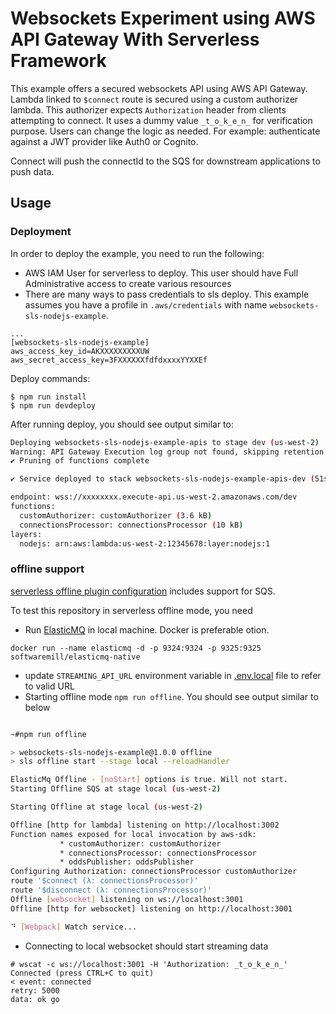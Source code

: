 # Websockets Experiment using AWS API Gateway With Serverless Framework

This example offers a secured websockets API using AWS API Gateway. Lambda linked to `$connect` route is secured using a custom authorizer lambda. This authorizer expects `Authorization` header from clients attempting to connect.
It uses a dummy value `_t_o_k_e_n_` for verification purpose. Users can change the logic as needed. For example: authenticate against a JWT provider like Auth0 or Cognito.

Connect will push the connectId to the SQS for downstream applications to push data.

## Usage

### Deployment

In order to deploy the example, you need to run the following:

- AWS IAM User for serverless to deploy. This user should have Full Administrative access to create various resources
- There are many ways to pass credentials to sls deploy. This example assumes you have a profile in `.aws/credentials` with name `websockets-sls-nodejs-example`.

```
...
[websockets-sls-nodejs-example]
aws_access_key_id=AKXXXXXXXXXUW
aws_secret_access_key=3FXXXXXXfdfdxxxxYYXXEf
```

Deploy commands:

```
$ npm run install
$ npm run devdeploy
```

After running deploy, you should see output similar to:

```bash
Deploying websockets-sls-nodejs-example-apis to stage dev (us-west-2)
Warning: API Gateway Execution log group not found, skipping retention policy update
✔ Pruning of functions complete

✔ Service deployed to stack websockets-sls-nodejs-example-apis-dev (51s)

endpoint: wss://xxxxxxxx.execute-api.us-west-2.amazonaws.com/dev
functions:
  customAuthorizer: customAuthorizer (3.6 kB)
  connectionsProcessor: connectionsProcessor (10 kB)
layers:
  nodejs: arn:aws:lambda:us-west-2:12345678:layer:nodejs:1

```

### offline support

[serverless offline plugin configuration](./offlinepluginconfig.ts) includes support for SQS.

To test this repository in serverless offline mode, you need

- Run [ElasticMQ](https://github.com/softwaremill/elasticmq) in local machine. Docker is preferable otion.

```
docker run --name elasticmq -d -p 9324:9324 -p 9325:9325 softwaremill/elasticmq-native
```

- update `STREAMING_API_URL` environment variable in [.env.local](./.env.local) file to refer to valid URL
- Starting offline mode `npm run offline`. You should see output similar to below

```bash

~#npm run offline

> websockets-sls-nodejs-example@1.0.0 offline
> sls offline start --stage local --reloadHandler

ElasticMq Offline - [noStart] options is true. Will not start.
Starting Offline SQS at stage local (us-west-2)

Starting Offline at stage local (us-west-2)

Offline [http for lambda] listening on http://localhost:3002
Function names exposed for local invocation by aws-sdk:
           * customAuthorizer: customAuthorizer
           * connectionsProcessor: connectionsProcessor
           * oddsPublisher: oddsPublisher
Configuring Authorization: connectionsProcessor customAuthorizer
route '$connect (λ: connectionsProcessor)'
route '$disconnect (λ: connectionsProcessor)'
Offline [websocket] listening on ws://localhost:3001
Offline [http for websocket] listening on http://localhost:3001

⠙ [Webpack] Watch service...

```

- Connecting to local websocket should start streaming data

```
# wscat -c ws://localhost:3001 -H 'Authorization: _t_o_k_e_n_'
Connected (press CTRL+C to quit)
< event: connected
retry: 5000
data: ok go
```
